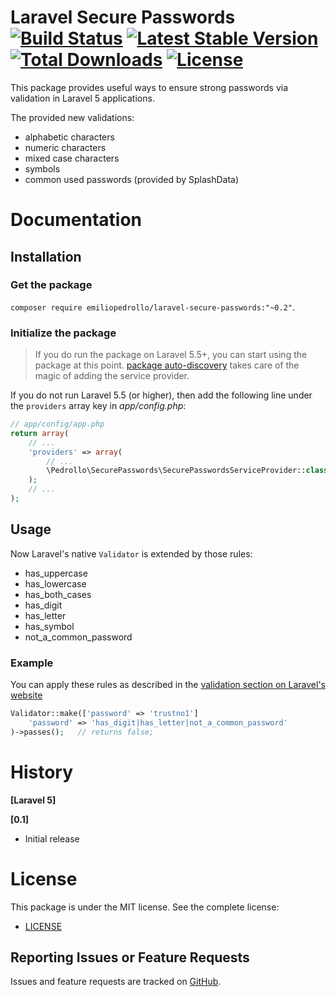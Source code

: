 Laravel Secure Passwords
[![Build Status](https://travis-ci.org/emiliopedrollo/laravel-secure-passwords.svg?branch=master)](https://travis-ci.org/emiliopedrollo/laravel-secure-passwords)
[![Latest Stable Version](https://poser.pugx.org/emiliopedrollo/laravel-secure-passwords/v/stable)](https://packagist.org/packages/emiliopedrollo/laravel-secure-passwords)
[![Total Downloads](https://poser.pugx.org/emiliopedrollo/laravel-secure-passwords/downloads)](https://packagist.org/packages/emiliopedrollo/laravel-secure-passwords)
[![License](https://poser.pugx.org/emiliopedrollo/laravel-secure-passwords/license)](https://packagist.org/packages/emiliopedrollo/laravel-secure-passwords)
================

This package provides useful ways to ensure strong passwords via validation in Laravel 5 applications.

The provided new validations:

- alphabetic characters
- numeric characters
- mixed case characters
- symbols
- common used passwords (provided by SplashData)

# Documentation

## Installation

### Get the package

```composer require emiliopedrollo/laravel-secure-passwords:"~0.2"```.

### Initialize the package

> If you do run the package on Laravel 5.5+, you can start using the package at this point. [package auto-discovery](https://medium.com/@taylorotwell/package-auto-discovery-in-laravel-5-5-ea9e3ab20518) takes care of the magic of adding the service provider.


If you do not run Laravel 5.5 (or higher), then add the following line under the `providers` array key in *app/config.php*:

```php
// app/config/app.php
return array(
    // ...
    'providers' => array(
        // ...
        \Pedrollo\SecurePasswords\SecurePasswordsServiceProvider::class,
    );
    // ...
);
```

## Usage
Now Laravel's native `Validator` is extended by those rules:

- has_uppercase
- has_lowercase
- has_both_cases
- has_digit
- has_letter
- has_symbol
- not_a_common_password

### Example
You can apply these rules as described in the [validation section on Laravel's website](http://laravel.com/docs/validation)

```php
Validator::make(['password' => 'trustno1']
    'password' => 'has_digit|has_letter|not_a_common_password'
)->passes();   // returns false;
```

# History

**[Laravel 5]**

**[0.1]**

- Initial release

# License

This package is under the MIT license. See the complete license:

- [LICENSE](https://github.com/emiliopedrollo/secure-passwords/LICENSE)


## Reporting Issues or Feature Requests

Issues and feature requests are tracked on [GitHub](https://github.com/emiliopedrollo/secure-passwords/issues).
